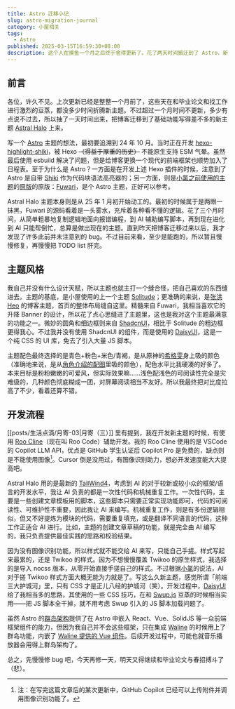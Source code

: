 ```yaml
---
title: Astro 迁移小记
slug: astro-migration-journal
category: 小屋相关
tags:
  - Astro
published: 2025-03-15T16:59:30+08:00
description: 这个人在摸鱼一个月之后终于舍得更新了。花了两天时间搬迁到了 Astro，新的开始！
---
```


## 前言

各位，许久不见。上次更新已经是整整一个月前了，这些天在和毕业论文和找工作进行激烈的豆蒸，都没多少时间折腾新主题。不过超过一个月时间不更新，多少有点说不过去，所以抽了一天时间出来，把博客迁移到了基础功能写得差不多的新主题 [Astral Halo](https://github.com/HPCesia/astral-halo) 上来。

写一个 [Astro](https://astro.build/) 主题的想法，最初要追溯到 24 年 10 月。当时正在开发 [hexo-highlight-shiki](https://github.com/HPCesia/hexo-highlighter-shiki)，被 Hexo ~~（得益于厚重的历史）~~ 不能原生支持 ESM 气晕。虽然最后使用 esbuild 解决了问题，但是给博客更换一个现代的前端框架也顺势加入了日程表。至于为什么是 Astro？一方面是在开发上述 Hexo 插件的时候，注意到了 Astro 是自带 [Shiki](https://shiki.tmrs.site/) 作为代码块语法高亮器的；另一方面，则是[小氯之前使用的主题](https://github.com/chlorine3545/hugo-theme-efimero)的[原版](https://github.com/kkbt0/Hugo-Landscape)的原版：[Fuwari](https://github.com/saicaca/fuwari)，是个 Astro 主题，正好可以参考。

Astral Halo 主题本身则是从 25 年 1 月初开始动工的。最初的时候属于是两眼一抹黑，Fuwari 的源码看着是一头雾水，充斥着各种看不懂的逻辑。花了三个月时间，从简单粗暴地复制逻辑地面向报错编程，到 AI 辅助编写脚本，再到现在进化到 AI 只能帮倒忙，总算是做出现在的主题。直到昨天把博客迁移过来以后，我才发现了许多此前并未注意到的 bug。不过目前来看，至少是能跑的，所以暂且慢慢修复，再慢慢把 TODO list 肝完。

## 主题风格

我自己并没有什么设计天赋，所以主题也就主打一个缝合怪，把自己喜欢的东西缝进去。主题的基底，是小屋使用的上一个主题 [Solitude](https://solitude.js.org/cn)；更准确的来说，是[张洪Heo](https://blog.zhheo.com/) 的博客主题，首页的整体布局缝自这里。精髓来自 Fuwari，我相当喜欢它的升降 Banner 的设计，所以花了点心思缝进了主题里，这也是我对这个主题最满意的功能之一。微妙的圆角和细边框则来自 [ShadcnUI](https://ui.shadcn.com/)，相比于 Solitude 的粗边框更得我心。不过我并没有使用 ShadcnUI 的组件，而是使用的 [DaisyUI](https://daisyui.com/)，这是一个纯 CSS 的 UI 库，免去了引入大量 JS 脚本。

主题配色最终选择的是青色+粉色+米色/青褐，是从原神的[希格雯](https://genshin-impact.fandom.com/zh/wiki/%E5%B8%8C%E6%A0%BC%E9%9B%AF)身上吸的颜色（准确地来说，是从[角色介绍的配图](https://www.bilibili.com/opus/1032545788390014999)里吸的颜色），配色水平比我硬凑的好多了。本来目标是粉粉嫩嫩的可爱风，但实际效果嘛……浅色配浅色的可阅读性完全是灾难级的，几种颜色彻底糊成一团，对屏幕阅读相当不友好。所以我最终把对比度拉高了不少，看着还算不错。

## 开发流程

[[posts/生活点滴/月寄-03|月寄（三）]] 里有提到，我在开发新主题的时候，有使用 [Roo Cline](https://marketplace.visualstudio.com/items?itemName=RooVeterinaryInc.roo-cline)（现在叫 Roo Code）辅助开发。我的 Roo Cline 使用的是 VSCode 的 Copilot LLM API，优点是 GitHub 学生认证后 Copilot Pro 是免费的，缺点则是不能使用图像[^1]。Cursor 倒是没用过，有图像识别助力，想必开发速度能大大提高吧。

Astral Halo 用的是最新的 [TailWind4](https://tailwindcss.com/)，考虑到 AI 的对于较新或较小众的框架/语言的开发水平，我让 AI 负责的都是一次性代码和机械重复工作。一次性代码，主要是一些创建文章模板用的脚本，这些脚本只需要正常实现功能即可，代码的可阅读性、可维护性不重要，因此我让 AI 来编写。机械重复工作，则是有多份逻辑相似，但又不好提炼为模块的代码，需要重复填充，或是翻译不同语言的代码，这种工作正适合 AI 进行。比如，主题的创建文章草稿的功能，就是完全由 AI 编写的，我只负责提供最佳实践的思路和校验结果。

因为没有图像识别功能，所以样式就不能交给 AI 来写，只能自己手搓。样式写起来最累的，还是 Twikoo 的样式。因为不想慢慢覆盖 Twikoo 的原生样式，我选择的是导入 nocss 版本，从零开始直接手搓自己的样式。不过根据[小氯](https://chlo.is/)的说法，AI 对于搓 Twikoo 样式方面大概无能为力就是了。写这么久新主题，感觉所谓「前端三大护城河」里，只有 CSS 才是正儿八经的护城河（笑）。开发过程中，[DaisyUI](https://daisyui.com/) 给了我相当多的思路，其使用的一些 CSS 技巧，在和 [Swup.js](https://swup.js.org/) 豆蒸的时候相当实用——把 JS 脚本全干掉，就不用考虑 Swup 引入的 JS 脚本加载问题了。

虽然 Astro 的[群岛架构](https://docs.astro.build/zh-cn/concepts/islands/)提供了在 Astro 中嵌入 React、Vue、SolidJS 等一众前端框架组件的能力，但因为我自己并不会这些框架，只在集成 [Waline](https://waline.js.org/) 的时候用上了群岛功能，内嵌了 [Waline 提供的 Vue 组件](https://waline.js.org/cookbook/import/project.html#%E5%9C%A8-vue-%E9%A1%B9%E7%9B%AE%E4%B8%AD%E5%AF%BC%E5%85%A5)。后续开发过程中，可能也就音乐播放器会用得上群岛架构了。

总之，先慢慢修 bug 吧，今天再修一天，明天又得继续和毕业论文与春招搏斗了（悲）。

[^1]: 注：在写完这篇文章后的某次更新中，GitHub Copilot 已经可以上传附件并调用图像识别功能了。

